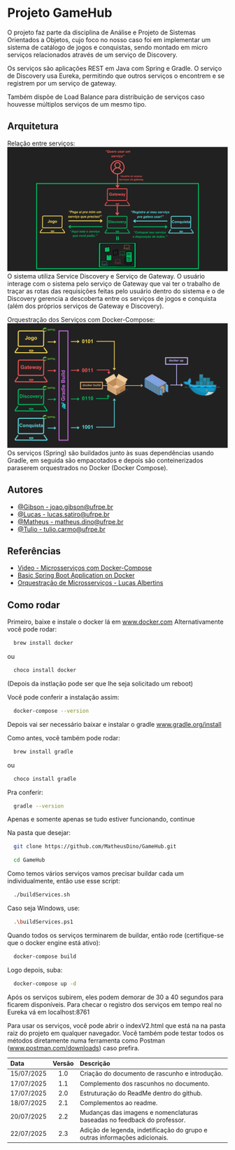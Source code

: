 
# Projeto GameHub

O projeto faz parte da disciplina de Análise e Projeto de Sistemas Orientados a Objetos, cujo foco no nosso caso foi em implementar um sistema de catálogo de jogos e conquistas, sendo montado em micro serviços relacionados através de um serviço de Discovery.

Os serviços são aplicações REST em Java com Spring e Gradle.
O serviço de Discovery usa Eureka, permitindo que outros serviços o encontrem e se registrem por um serviço de gateway.

Também dispõe de Load Balance para distribuição de serviços caso houvesse múltiplos serviços de um mesmo tipo.

## Arquitetura

Relação entre serviços: 
![Relação entre serviços](https://github.com/MatheusDino/GameHub/blob/DiscoveryFix/utilidades/ServicesArchitecture.png?raw=true "Service Architecture")
O sistema utiliza Service Discovery e Serviço de Gateway. O usuário interage com o sistema pelo serviço de Gateway que vai ter o trabalho de traçar as rotas das requisições feitas pelo usuário dentro do sistema e o de Discovery gerencia a descoberta entre os serviços de jogos e conquista (além dos próprios serviços de Gateway e Discovery).

Orquestração dos Serviços com Docker-Compose: 
![Orquestração dos Serviços com Docker-Compose](https://github.com/MatheusDino/GameHub/blob/DiscoveryFix/utilidades/ServicesOrchestration.png?raw=true "Service Orchestration")
Os serviços (Spring) são buildados junto às suas dependências usando Gradle, em seguida são empacotados e depois são conteinerizados paraserem orquestrados no Docker (Docker Compose).

## Autores

- [@Gibson - joao.gibson@ufrpe.br](https://www.github.com/StevensSteve)
- [@Lucas - lucas.satiro@ufrpe.br](https://www.github.com/durant35533)
- [@Matheus - matheus.dino@ufrpe.br](https://www.github.com/MatheusDino)
- [@Tulio - tulio.carmo@ufrpe.br](https://www.github.com/TulioEduardo12)

## Referências

 - [Video - Microsserviços com Docker-Compose](https://www.youtube.com/watch?v=5227tbCBv3o&authuser=0)
 - [Basic Spring Boot Application on Docker](https://www.codingshuttle.com/blogs/how-to-setup-docker-compose-for-a-basic-spring-boot-application/)
 - [Orquestração de Microsserviços - Lucas Albertins](https://github.com/lucasalbertins/microservices-spring-boot)


## Como rodar

Primeiro, baixe e instale o docker lá em www.docker.com
Alternativamente você pode rodar:

```bash
  brew install docker
```

ou

```bash
  choco install docker
```

(Depois da instlação pode ser que lhe seja solicitado um reboot)

Você pode conferir a instalação assim:

```bash
  docker-compose --version
```

Depois vai ser necessário baixar e instalar o gradle www.gradle.org/install

Como antes, você também pode rodar:

```bash
  brew install gradle
```

ou

```bash
  choco install gradle
```

Pra conferir:

```bash
  gradle --version
```

Apenas e somente apenas se tudo estiver funcionando, continue

Na pasta que desejar:

```bash
  git clone https://github.com/MatheusDino/GameHub.git
```
```bash
  cd GameHub
```

Como temos vários serviços vamos precisar buildar cada um individualmente, então use esse script:

```bash
  ./buildServices.sh
```

Caso seja Windows, use:

```bash
  .\buildServices.ps1
```

Quando todos os serviços terminarem de buildar, então rode (certifique-se que o docker engine está ativo):

```bash
  docker-compose build
```

Logo depois, suba:

```bash
  docker-compose up -d
```

Após os serviços subirem, eles podem demorar de 30 a 40 segundos para ficarem disponíveis. Para checar o registro dos serviços em tempo real no Eureka vá em localhost:8761

Para usar os serviços, você pode abrir o indexV2.html que está na na pasta raiz do projeto em qualquer navegador. Você também pode testar todos os métodos diretamente numa ferramenta como Postman (www.postman.com/downloads) caso prefira.

| Data  | Versão  | Descrição | 
| :------------- | :-------------: | :------------- |
| 15/07/2025  | 1.0  | Criação do documento de rascunho e introdução.|
| 17/07/2025 | 1.1  | Complemento dos rascunhos no documento. |
| 17/07/2025 | 2.0  | Estruturação do ReadMe dentro do github. |
| 18/07/2025 | 2.1  | Complementos ao readme. |
| 20/07/2025 | 2.2  | Mudanças das imagens e nomenclaturas baseadas no feedback do professor. |
| 22/07/2025 | 2.3  | Adição de legenda, indetificação do grupo e outras informações adicionais. |








